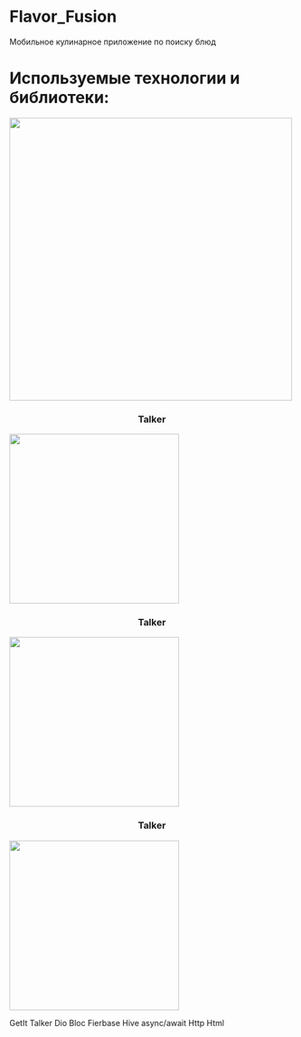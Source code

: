 # Flavor_Fusion
Мобильное кулинарное приложение по поиску блюд

# Используемые технологии и библиотеки:
<img width="500px" src="https://github.com/user-attachments/assets/2e95b7ad-e982-422c-a6f9-cb14a2840766"> 
<div align="center">
    <div style="display: flex;justify-content: center; flex-direction: column;">
        <h3 style="text-align: center;">Talker</h3>
        <img width="300px" src="https://images.boosty.to/image/88295589-08a2-4872-aa1c-2c26db8ecf01" alt="">
    </div>
    <div style="display: flex;justify-content: center; flex-direction: column;">
        <h3 style="text-align: center;">Talker</h3>
        <img width="300px" src="https://images.boosty.to/image/88295589-08a2-4872-aa1c-2c26db8ecf01" alt="">
    </div>
    <div style="display: flex;justify-content: center; flex-direction: column;">
        <h3 style="text-align: center;">Talker</h3>
        <img width="300px" src="https://images.boosty.to/image/88295589-08a2-4872-aa1c-2c26db8ecf01" alt="">
    </div>
</div>


 GetIt
 Talker
 Dio
 Bloc
 Fierbase
 Hive
 async/await
 Http
 Html
 
